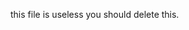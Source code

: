 this file is useless you should delete this.

<!---
BlueifyIsCool/BlueifyIsCool is a ✨ special ✨ repository because its `README.md` (this file) appears on your GitHub profile.
You can click the Preview link to take a look at your changes.
--->
